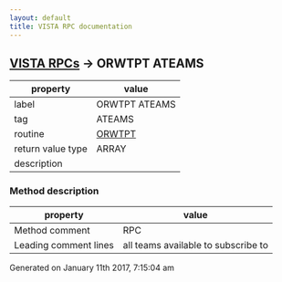 ```yaml
---
layout: default
title: VISTA RPC documentation
---
```




## [VISTA RPCs](TableOfContent.md) &#8594; ORWTPT ATEAMS 

 property | value 
--- | --- 
 label | ORWTPT ATEAMS
 tag | ATEAMS
 routine | [ORWTPT](http://code.osehra.org/dox/Routine_ORWTPT_source.html)
 return value type | ARRAY
 description | 


### Method description

 property | value 
--- | --- 
 Method comment | RPC
 Leading comment lines | all teams available to subscribe to




 Generated on January 11th 2017, 7:15:04 am